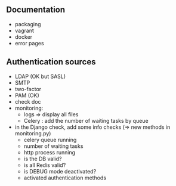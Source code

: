 Documentation
-------------

  * packaging
  * vagrant
  * docker
  * error pages


Authentication sources
----------------------

  * LDAP (OK but SASL)
  * SMTP
  * two-factor
  * PAM (OK)
  * check doc
  * monitoring:
    * logs => display all files
    * Celery : add the number of waiting tasks by queue
  * in the Django check, add some info checks (=> new methods in monitoring.py)
    * celery queue running
    * number of waiting tasks
    * http process running
    * is the DB valid?
    * is all Redis valid?
    * is DEBUG mode deactivated?
    * activated authentication methods
